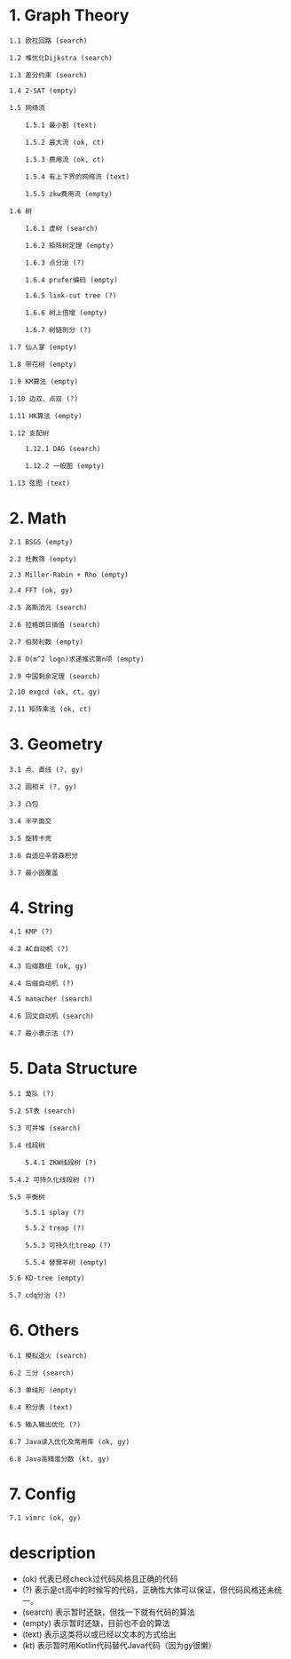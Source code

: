 ﻿# 1. Graph Theory #

    1.1 欧拉回路 (search)

    1.2 堆优化Dijkstra (search)

    1.3 差分约束 (search)

    1.4 2-SAT (empty)

    1.5 网络流

        1.5.1 最小割 (text)

        1.5.2 最大流 (ok, ct)

        1.5.3 费用流 (ok, ct)

        1.5.4 有上下界的网络流 (text)

        1.5.5 zkw费用流 (empty)

    1.6 树

        1.6.1 虚树 (search)

        1.6.2 矩阵树定理 (empty)

        1.6.3 点分治 (?)

        1.6.4 prufer编码 (empty)

        1.6.5 link-cut tree (?)

        1.6.6 树上倍增 (empty)

        1.6.7 树链剖分 (?)

    1.7 仙人掌 (empty)

    1.8 带花树 (empty)

    1.9 KM算法 (empty)

    1.10 边双、点双 (?)

    1.11 HK算法 (empty)
    
    1.12 支配树

        1.12.1 DAG (search)

        1.12.2 一般图 (empty)

    1.13 弦图 (text)

# 2. Math #

    2.1 BSGS (empty)

    2.2 杜教筛 (empty)

    2.3 Miller-Rabin + Rho (empty)

    2.4 FFT (ok, gy)

    2.5 高斯消元 (search)

    2.6 拉格朗日插值 (search)

    2.7 伯努利数 (empty)

    2.8 O(m^2 logn)求递推式第n项 (empty)

    2.9 中国剩余定理 (search)

    2.10 exgcd (ok, ct, gy)

    2.11 矩阵乘法 (ok, ct)

# 3. Geometry #

    3.1 点、直线 (?, gy)

    3.2 圆相关 (?, gy)

    3.3 凸包

    3.4 半平面交

    3.5 旋转卡壳

    3.6 自适应辛普森积分

    3.7 最小圆覆盖

# 4. String #

    4.1 KMP (?)

    4.2 AC自动机 (?)

    4.3 后缀数组 (ok, gy)

    4.4 后缀自动机 (?)

    4.5 manacher (search)

    4.6 回文自动机 (search)

    4.7 最小表示法 (?)

# 5. Data Structure #

    5.1 莫队 (?)

    5.2 ST表 (search)

    5.3 可并堆 (search)

    5.4 线段树

        5.4.1 ZKW线段树 (?)

    5.4.2 可持久化线段树 (?)

    5.5 平衡树

        5.5.1 splay (?)

        5.5.2 treap (?)

        5.5.3 可持久化treap (?)

        5.5.4 替罪羊树 (empty)

    5.6 KD-tree (empty)

    5.7 cdq分治 (?)

# 6. Others #

    6.1 模拟退火 (search)

    6.2 三分 (search)

    6.3 单纯形 (empty)

    6.4 积分表 (text)

    6.5 输入输出优化 (?)
  
    6.7 Java读入优化及常用库 (ok, gy)
  
    6.8 Java高精度分数 (kt, gy)

# 7. Config #

    7.1 vimrc (ok, gy)


# description #
* (ok) 代表已经check过代码风格且正确的代码
* (?) 表示是ct高中的时候写的代码，正确性大体可以保证，但代码风格还未统一。
* (search) 表示暂时还缺，但找一下就有代码的算法
* (empty) 表示暂时还缺，目前也不会的算法
* (text) 表示这类将以或已经以文本的方式给出
* (kt) 表示暂时用Kotlin代码替代Java代码（因为gy很懒）
